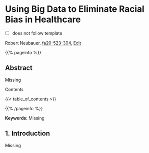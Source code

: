 # Using Big Data to Eliminate Racial Bias in Healthcare

- [ ] does not follow template

Robert Neubauer, [fa20-523-304](https://github.com/cybertraining-dsc/fa20-523-304/), [Edit](https://github.com/cybertraining-dsc/fa20-523-304/blob/main/project/project.md)

{{% pageinfo %}}

## Abstract

Missing

Contents

{{< table_of_contents >}}

{{% /pageinfo %}}

**Keywords:** Missing

## 1. Introduction

Missing
